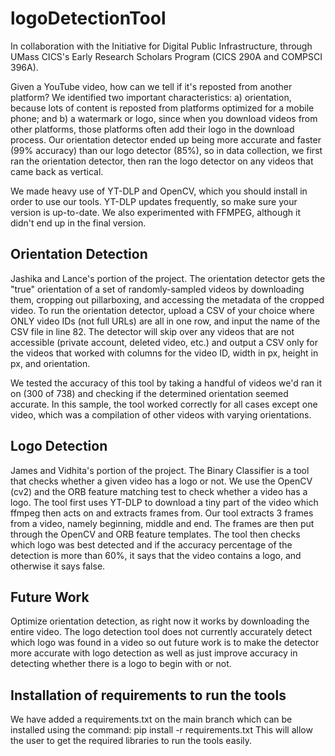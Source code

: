 # logoDetectionTool
In collaboration with the Initiative for Digital Public Infrastructure, through UMass CICS's Early Research Scholars Program (CICS 290A and COMPSCI 396A).

Given a YouTube video, how can we tell if it's reposted from another platform? We identified two important characteristics: a) orientation, because lots of content is reposted from platforms optimized for a mobile phone; and b) a watermark or logo, since when you download videos from other platforms, those platforms often add their logo in the download process. Our orientation detector ended up being more accurate and faster (99% accuracy) than our logo detector (85%), so in data collection, we first ran the orientation detector, then ran the logo detector on any videos that came back as vertical.

We made heavy use of YT-DLP and OpenCV, which you should install in order to use our tools. YT-DLP updates frequently, so make sure your version is up-to-date. We also experimented with FFMPEG, although it didn't end up in the final version.

## Orientation Detection
Jashika and Lance's portion of the project. The orientation detector gets the "true" orientation of a set of randomly-sampled videos by downloading them, cropping out pillarboxing, and accessing the metadata of the cropped video. To run the orientation detector, upload a CSV of your choice where ONLY video IDs (not full URLs) are all in one row, and input the name of the CSV file in line 82. The detector will skip over any videos that are not accessible (private account, deleted video, etc.) and output a CSV only for the videos that worked with columns for the video ID, width in px, height in px, and orientation.

We tested the accuracy of this tool by taking a handful of videos we'd ran it on (300 of 738) and checking if the determined orientation seemed accurate. In this sample, the tool worked correctly for all cases except one video, which was a compilation of other videos with varying orientations.

## Logo Detection
James and Vidhita's portion of the project. The Binary Classifier is a tool that checks whether a given video has a logo or not. We use the OpenCV (cv2) and the ORB feature matching test to check whether a video has a logo. The tool first uses YT-DLP to download a tiny part of the video which ffmpeg then acts on and extracts frames from. Our tool extracts 3 frames from a video, namely beginning, middle and end. The frames are then put through the OpenCV and ORB feature templates. The tool then checks which logo was best detected and if the accuracy percentage of the detection is more than 60%, it says that the video contains a logo, and otherwise it says false. 

## Future Work
Optimize orientation detection, as right now it works by downloading the entire video. The logo detection tool does not currently accurately detect which logo was found in a video so out future work is to make the detector more accurate with logo detection as well as just improve accuracy in detecting whether there is a logo to begin with or not.

## Installation of requirements to run the tools
We have added a requirements.txt on the main branch which can be installed using the command: pip install -r requirements.txt
This will allow the user to get the required libraries to run the tools easily. 
